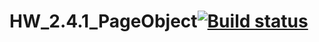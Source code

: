 # HW_2.4.1_PageObject[![Build status](https://ci.appveyor.com/api/projects/status/jqhdtta3025hhjwj?svg=true)](https://ci.appveyor.com/project/Yana-Gus/hw-2-4-1-pageobject)
